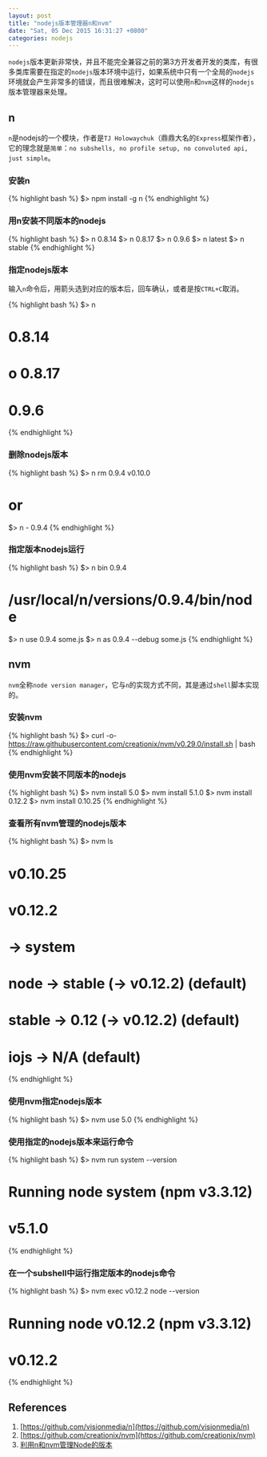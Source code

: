 ```yaml
---
layout: post
title: "nodejs版本管理器n和nvm"
date: "Sat, 05 Dec 2015 16:31:27 +0800"
categories: nodejs
---
```


`nodejs`版本更新非常快，并且不能完全兼容之前的第3方开发者开发的类库，有很多类库需要在指定的`nodejs`版本环境中运行，如果系统中只有一个全局的`nodejs`环境就会产生非常多的错误，而且很难解决，这时可以使用`n`和`nvm`这样的`nodejs`版本管理器来处理。

n
-----

`n`是nodejs的一个模块，作者是`TJ Holowaychuk`（鼎鼎大名的`Express`框架作者），它的理念就是`简单`：`no subshells, no profile setup, no convoluted api, just simple`。

### 安装n

{% highlight bash %}
$> npm install -g n
{% endhighlight %}

### 用n安装不同版本的nodejs

{% highlight bash %}
$> n 0.8.14
$> n 0.8.17
$> n 0.9.6
$> n latest
$> n stable
{% endhighlight %}

### 指定nodejs版本

输入`n`命令后，用箭头选到对应的版本后，回车确认，或者是按`CTRL+C`取消。

{% highlight bash %}
$> n

#   0.8.14
# ο 0.8.17
#   0.9.6
{% endhighlight %}

### 删除nodejs版本

{% highlight bash %}
$> n rm 0.9.4 v0.10.0
# or
$> n - 0.9.4
{% endhighlight %}

### 指定版本nodejs运行

{% highlight bash %}
$> n bin 0.9.4
# /usr/local/n/versions/0.9.4/bin/node
$> n use 0.9.4 some.js
$> n as 0.9.4 --debug some.js
{% endhighlight %}

nvm
-----

`nvm`全称`node version manager`，它与`n`的实现方式不同，其是通过`shell`脚本实现的。

### 安装nvm

{% highlight bash %}
$> curl -o- https://raw.githubusercontent.com/creationix/nvm/v0.29.0/install.sh | bash
{% endhighlight %}

### 使用nvm安装不同版本的nodejs

{% highlight bash %}
$> nvm install 5.0
$> nvm install 5.1.0
$> nvm install 0.12.2
$> nvm install 0.10.25
{% endhighlight %}

### 查看所有nvm管理的nodejs版本

{% highlight bash %}
$> nvm ls
#        v0.10.25
#         v0.12.2
# ->       system
# node -> stable (-> v0.12.2) (default)
# stable -> 0.12 (-> v0.12.2) (default)
# iojs -> N/A (default)
{% endhighlight %}

### 使用nvm指定nodejs版本

{% highlight bash %}
$> nvm use 5.0
{% endhighlight %}

### 使用指定的nodejs版本来运行命令

{% highlight bash %}
$> nvm run system --version

# Running node system (npm v3.3.12)
# v5.1.0
{% endhighlight %}

### 在一个subshell中运行指定版本的nodejs命令

{% highlight bash %}
$> nvm exec v0.12.2 node --version

# Running node v0.12.2 (npm v3.3.12)
# v0.12.2
{% endhighlight %}

References
-----

1. [https://github.com/visionmedia/n](https://github.com/visionmedia/n)
2. [https://github.com/creationix/nvm](https://github.com/creationix/nvm)
3. [利用n和nvm管理Node的版本](http://it.taocms.org/03/3079.htm)
